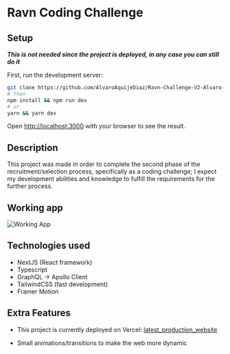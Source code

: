 # Ravn Coding Challenge

## Setup

**_This is not needed since the project is deployed, in any case you can still do it_**

First, run the development server:

```bash
git clone https://github.com/AlvaroAquijeDiaz/Ravn-Challenge-V2-Alvaro-Aquije.git
# then
npm install && npm run dev
# or
yarn && yarn dev
```

Open [http://localhost:3000](http://localhost:3000) with your browser to see the result.

## Description

This project was made in order to complete the second phase of the recruitment/selection process, specifically as a coding challenge; I expect my development abilities and knowledge to fulfill the requirements for the further process.

## Working app

![Working App](https://media.giphy.com/media/vttCqFAkxgkFsEKvnn/giphy.gif)

## Technologies used

- NextJS (React framework)
- Typescript
- GraphQL -> Apollo Client
- TailwindCSS (fast development)
- Framer Motion

## Extra Features

- This project is currently deployed on Vercel: [latest_production_website](https://ravn-challenge-v2-alvaro-aquije.vercel.app/)

- Small animations/transitions to make the web more dynamic
